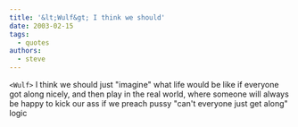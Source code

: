 ```yaml
---
title: '&lt;Wulf&gt; I think we should'
date: 2003-02-15
tags:
  - quotes
authors:
  - steve
---
```


`<Wulf>` I think we should just "imagine" what life would be like if everyone got along nicely, and then play in the real world, where someone will always be happy to kick our ass if we preach pussy "can't everyone just get along" logic
